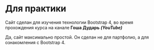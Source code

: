 # Для практики

Сайт сделан для изучения технологии Bootstrap 4, во время прохождения курса на канале **Гоша Дударь** ***(YouTube)***

Да, сайт максимально простой. Он сделан не для партфолио, а для ознакомления с Bootstrap 4.
